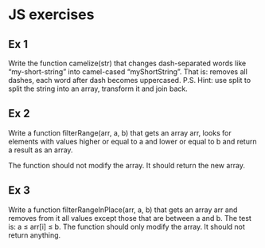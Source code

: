 # JS exercises

## Ex 1

Write the function camelize(str) that changes dash-separated words like “my-short-string” into camel-cased “myShortString”.
That is: removes all dashes, each word after dash becomes uppercased.
P.S. Hint: use split to split the string into an array, transform it and join back.

## Ex 2
Write a function filterRange(arr, a, b) that gets an array arr, looks for elements with values higher or equal to a and lower or equal to b and return a result as an array.

The function should not modify the array. It should return the new array.
## Ex 3
Write a function filterRangeInPlace(arr, a, b) that gets an array arr and removes from it all values except those that are between a and b. The test is: a ≤ arr[i] ≤ b.
The function should only modify the array. It should not return anything.